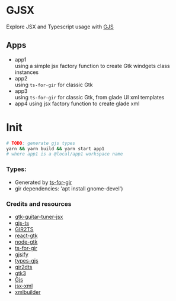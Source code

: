 # GJSX

Explore JSX and Typescript usage with [GJS](https://gjs.guide/)

## Apps

- app1  
   using a simple jsx factory function to create Gtk windgets class instances
- app2  
   using `ts-for-gir` for classic Gtk 
- app3  
   using `ts-for-gir` for classic Gtk, from glade UI xml templates
- app4
    using jsx factory function to create glade xml 

# Init

```bash
# TODO: generate gjs types
yarn && yarn build && yarn start app1 
# where app1 is a @local/app1 workspace name
```
### Types:

- Generated by [ts-for-gir](https://github.com/sammydre/ts-for-gir)
- gir dependencies: 'apt install gnome-devel')

### Credits and resources

- [gtk-guitar-tuner-jsx](https://github.com/meghprkh/gtk-guitar-tuner-jsx)
- [gjs-ts](https://github.com/niagr/gjs-ts)
- [GIR2TS](https://github.com/niagr/GIR2TS)
- [react-gtk](https://github.com/silicon-hills/react-gtk)
- [node-gtk](https://github.com/romgrk/node-gtk)
- [ts-for-gir](https://github.com/sammydre/ts-for-gir)
- [gjsify](https://github.com/gjsify)
- [types-gjs](https://github.com/Gr3q/types-gjs)
- [gir2dts](https://github.com/darkoverlordofdata/gir2dts)
- [gtk3](https://docs.gtk.org/gtk3/)
- [Gjs](https://gjs.guide/)
- [jsx-xml](https://github.com/smmoosavi/jsx-xml)
- [xmlbuilder](https://github.com/oozcitak/xmlbuilder-js)

